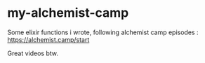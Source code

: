 # my-alchemist-camp
Some elixir functions i wrote, following alchemist camp episodes : https://alchemist.camp/start

Great videos btw.
